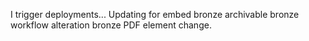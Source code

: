I trigger deployments...
Updating for embed bronze archivable
bronze workflow alteration
bronze PDF element change.
